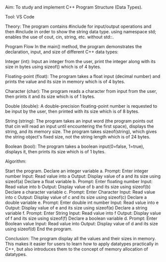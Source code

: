 Aim: To study and implement C++ Program Structure (Data Types).

Tool: VS Code

Theory: The program contains #include for input/output operations and then #include in order to show the string data type. using namespace std; enables the use of cout, cin, string, etc. without std::.

Program Flow In the main() method, the program demonstrates the declaration, input, and size of different C++ data types:

Integer (int): Input an integer from the user, print the integer along with its size in bytes using sizeof() which is of 4 bytes.

Floating-point (float): The program takes a float input (decimal number) and prints the value and its size in memory which is of 4 bytes.

Character (char): The program reads a character from input from the user, then prints it and its size which is of 1 bytes.

Double (double): A double-precision floating-point number is requested to be input by the user, then printed with its size which is of 8 bytes.

String (string): The program takes an input word (the program points out that cin will read an input until encountering the first space), displays the string, and its memory size. The program takes sizeof(string), which gives the string object's fixed size, not the string length which is of 24 bytes.

Boolean (bool): The program takes a boolean input(0=false, 1=true), displays it, then prints its size which is of 1 bytes.

Algorithm:

Start the program. Declare an integer variable a. Prompt: Enter integer number Input: Read value into a Output: Display value of a and its size using sizeof(a) Declare a float variable b. Prompt: Enter floating number Input: Read value into b Output: Display value of b and its size using sizeof(b) Declare a character variable c. Prompt: Enter Character Input: Read value into c Output: Display value of c and its size using sizeof(c) Declare a double variable e. Prompt: Enter double int number Input: Read value into e Output: Display value of e and its size using sizeof(e) Declare a string variable f. Prompt: Enter String Input: Read value into f Output: Display value of f and its size using sizeof(f) Declare a boolean variable d. Prompt: Enter Boolean value Input: Read value into Output: Display value of d and its size using sizeof(d) End the program.

Conclusion: The program display all the values and their sizes in memory. This makes it easier for users to learn how to apply datatypes practically in C++, but also introduces them to the concept of memory allocation of datatypes.
